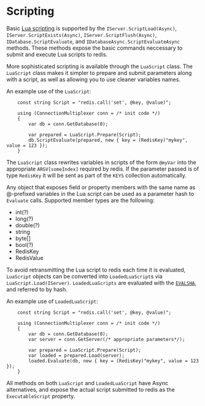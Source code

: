 ﻿Scripting
===

Basic [Lua scripting](http://redis.io/commands/EVAL) is supported by the `IServer.ScriptLoad(Async)`, `IServer.ScriptExists(Async)`, `IServer.ScriptFlush(Async)`, `IDatabase.ScriptEvaluate`, and `IDatabaseAsync.ScriptEvaluateAsync` methods.
These methods expose the basic commands neccessary to submit and execute Lua scripts to redis.

More sophisticated scripting is available through the `LuaScript` class.  The `LuaScript` class makes it simpler to prepare and submit parameters along with a script, as well as allowing you to use 
cleaner variables names.

An example use of the `LuaScript`:

```
	const string Script = "redis.call('set', @key, @value)";

	using (ConnectionMultiplexer conn = /* init code */)
	{
		var db = conn.GetDatabase(0);

		var prepared = LuaScript.Prepare(Script);
		db.ScriptEvaluate(prepared, new { key = (RedisKey)"mykey", value = 123 });
	}
```

The `LuaScript` class rewrites variables in scripts of the form `@myVar` into the appropriate `ARGV[someIndex]` required by redis.  If the 
parameter passed is of type `RedisKey` it will be sent as part of the `KEYS` collection automatically.

Any object that exposes field or property members with the same name as @-prefixed variables in the Lua script can be used as a parameter hash to
`Evaluate` calls.  Supported member types are the following:

 - int(?)
 - long(?)
 - double(?)
 - string
 - byte[]
 - bool(?)
 - RedisKey
 - RedisValue


To avoid retransmitting the Lua script to redis each time it is evaluated, `LuaScript` objects can be converted into `LoadedLuaScript`s via `LuaScript.Load(IServer)`.
`LoadedLuaScripts` are evaluated with the [`EVALSHA`](http://redis.io/commands/evalsha), and referred to by hash.

An example use of `LoadedLuaScript`:

```
	const string Script = "redis.call('set', @key, @value)";

	using (ConnectionMultiplexer conn = /* init code */)
	{
		var db = conn.GetDatabase(0);
		var server = conn.GetServer(/* appropriate parameters*/);

		var prepared = LuaScript.Prepare(Script);
		var loaded = prepared.Load(server);
		loaded.Evaluate(db, new { key = (RedisKey)"mykey", value = 123 });
	}
```

All methods on both `LuaScript` and `LoadedLuaScript` have Async alternatives, and expose the actual script submitted to redis as the `ExecutableScript` property.
